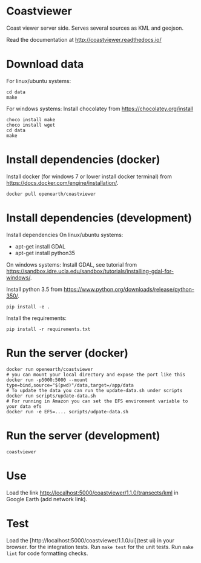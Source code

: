 # Coastviewer
Coast viewer server side. Serves several sources as KML and geojson.

Read the documentation at http://coastviewer.readthedocs.io/

# Download data
For linux/ubuntu systems:
``` shell
cd data
make
```
For windows systems:
Install chocolatey from https://chocolatey.org/install
``` shell
choco install make
choco install wget
cd data
make
```

# Install dependencies (docker)
Install docker (for windows 7 or lower install docker terminal) from https://docs.docker.com/engine/installation/.

``` shell
docker pull openearth/coastviewer
```

# Install dependencies (development)

Install dependencies
On linux/ubuntu systems:
- apt-get install GDAL
- apt-get install python35

On windows systems:
Install GDAL, see tutorial from https://sandbox.idre.ucla.edu/sandbox/tutorials/installing-gdal-for-windows/.

Install python 3.5 from https://www.python.org/downloads/release/python-350/.

``` shell
pip install -e .
```
Install the requirements:

``` shell
pip install -r requirements.txt
```


# Run the server (docker)

``` shell
docker run openearth/coastviewer
# you can mount your local directory and expose the port like this
docker run -p5000:5000 --mount type=bind,source="$(pwd)"/data,target=/app/data
# To update the data you can run the update-data.sh under scripts
docker run scripts/update-data.sh
# For running in Amazon you can set the EFS environment variable to your data efs
docker run -e EFS=.... scripts/udpate-data.sh
```

# Run the server (development)

``` shell
coastviewer
```


# Use
Load the link [http://localhost:5000/coastviewer/1.1.0/transects/kml](transects/kml) in Google Earth (add network link).

# Test
Load the [http://localhost:5000/coastviewer/1.1.0/ui](test ui) in your browser. for the integration tests.
Run `make test` for the unit tests.
Run `make lint` for code formatting checks.
